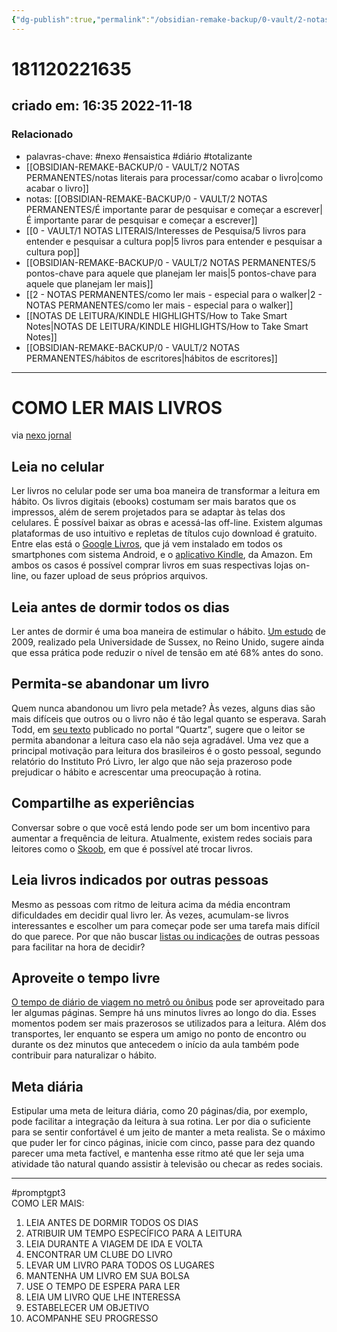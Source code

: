 ```yaml
---
{"dg-publish":true,"permalink":"/obsidian-remake-backup/0-vault/2-notas-permanentes/como-ler-mais-livros-via-nexo/","tags":["permanente","nexo","ensaistica","diário","totalizante","promptgpt3"],"dgHomeLink":true,"dgShowLocalGraph":true,"dgShowFileTree":true,"dgEnableSearch":true,"noteIcon":""}
---
```


# 181120221635
## criado em: 16:35 2022-11-18

### Relacionado
- palavras-chave: #nexo #ensaistica #diário #totalizante 
- [[OBSIDIAN-REMAKE-BACKUP/0 - VAULT/2 NOTAS PERMANENTES/notas literais para processar/como acabar o livro\|como acabar o livro]]
- notas: [[OBSIDIAN-REMAKE-BACKUP/0 - VAULT/2 NOTAS PERMANENTES/É importante parar de pesquisar e começar a escrever\|É importante parar de pesquisar e começar a escrever]]
- [[0 - VAULT/1 NOTAS LITERAIS/Interesses de Pesquisa/5 livros para entender e pesquisar a cultura pop\|5 livros para entender e pesquisar a cultura pop]]
- [[OBSIDIAN-REMAKE-BACKUP/0 - VAULT/2 NOTAS PERMANENTES/5 pontos-chave para aquele que planejam ler mais\|5 pontos-chave para aquele que planejam ler mais]]
- [[2 - NOTAS PERMANENTES/como ler mais - especial para o walker\|2 - NOTAS PERMANENTES/como ler mais - especial para o walker]]
- [[NOTAS DE LEITURA/KINDLE HIGHLIGHTS/How to Take Smart Notes\|NOTAS DE LEITURA/KINDLE HIGHLIGHTS/How to Take Smart Notes]]
- [[OBSIDIAN-REMAKE-BACKUP/0 - VAULT/2 NOTAS PERMANENTES/hábitos de escritores\|hábitos de escritores]]
---
# COMO LER MAIS LIVROS
via [nexo jornal](https://www.nexojornal.com.br/expresso/2017/05/08/7-dicas-para-transformar-a-leitura-em-h%C3%A1bito)

## Leia no celular

Ler livros no celular pode ser uma boa maneira de transformar a leitura em hábito. Os livros digitais (ebooks) costumam ser mais baratos que os impressos, além de serem projetados para se adaptar às telas dos celulares. É possível baixar as obras e acessá-las off-line. Existem algumas plataformas de uso intuitivo e repletas de títulos cujo download é gratuito. Entre elas está o [Google Livros](https://play.google.com/store/apps/details?id=com.google.android.apps.books&hl=pt_BR), que já vem instalado em todos os smartphones com sistema Android, e o [aplicativo Kindle](https://www.amazon.com.br/gp/digital/fiona/kcp-landing-page), da Amazon. Em ambos os casos é possível comprar livros em suas respectivas lojas on-line, ou fazer upload de seus próprios arquivos.

## Leia antes de dormir todos os dias

Ler antes de dormir é uma boa maneira de estimular o hábito. [Um estudo](https://estilo.uol.com.br/comportamento/noticias/redacao/2014/01/27/ler-antes-de-dormir-melhora-o-sono-e-diminui-o-estresse.htm) de 2009, realizado pela Universidade de Sussex, no Reino Unido, sugere ainda que essa prática pode reduzir o nível de tensão em até 68% antes do sono.

## Permita-se abandonar um livro

Quem nunca abandonou um livro pela metade? Às vezes, alguns dias são mais difíceis que outros ou o livro não é tão legal quanto se esperava. Sarah Todd, em [seu texto](https://qz.com/876203/how-to-read-more-books/) publicado no portal “Quartz”, sugere que o leitor se permita abandonar a leitura caso ela não seja agradável. Uma vez que a principal motivação para leitura dos brasileiros é o gosto pessoal, segundo relatório do Instituto Pró Livro, ler algo que não seja prazeroso pode prejudicar o hábito e acrescentar uma preocupação à rotina.

## Compartilhe as experiências

Conversar sobre o que você está lendo pode ser um bom incentivo para aumentar a frequência de leitura. Atualmente, existem redes sociais para leitores como o [Skoob](https://www.skoob.com.br/), em que é possível até trocar livros.

## Leia livros indicados por outras pessoas

Mesmo as pessoas com ritmo de leitura acima da média encontram dificuldades em decidir qual livro ler. Às vezes, acumulam-se livros interessantes e escolher um para começar pode ser uma tarefa mais difícil do que parece. Por que não buscar [listas ou indicações](http://www.bbc.com/culture/story/20170428-ten-books-to-read-in-may) de outras pessoas para facilitar na hora de decidir?

## Aproveite o tempo livre

[O tempo de diário de viagem no metrô ou ônibus](http://g1.globo.com/bom-dia-brasil/noticia/2015/02/brasileiros-gastam-em-media-1h20-por-dia-em-transportes-publicos.html) pode ser aproveitado para ler algumas páginas. Sempre há uns minutos livres ao longo do dia. Esses momentos podem ser mais prazerosos se utilizados para a leitura. Além dos transportes, ler enquanto se espera um amigo no ponto de encontro ou durante os dez minutos que antecedem o início da aula também pode contribuir para naturalizar o hábito.

## Meta diária

Estipular uma meta de leitura diária, como 20 páginas/dia, por exemplo, pode facilitar a integração da leitura à sua rotina. Ler por dia o suficiente para se sentir confortável é um jeito de manter a meta realista. Se o máximo que puder ler for cinco páginas, inicie com cinco, passe para dez quando parecer uma meta factível, e mantenha esse ritmo até que ler seja uma atividade tão natural quando assistir à televisão ou checar as redes sociais.

---
#promptgpt3  
COMO LER MAIS:
1. LEIA ANTES DE DORMIR TODOS OS DIAS
2. ATRIBUIR UM TEMPO ESPECÍFICO PARA A LEITURA
3. LEIA DURANTE A VIAGEM DE IDA E VOLTA
4. ENCONTRAR UM CLUBE DO LIVRO
5. LEVAR UM LIVRO PARA TODOS OS LUGARES
6. MANTENHA UM LIVRO EM SUA BOLSA
7. USE O TEMPO DE ESPERA PARA LER
8. LEIA UM LIVRO QUE LHE INTERESSA
9. ESTABELECER UM OBJETIVO
10. ACOMPANHE SEU PROGRESSO